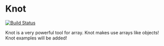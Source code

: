 # Knot

[![Build Status](https://travis-ci.org/kalaomer/knot.svg?branch=master)](https://travis-ci.org/kalaomer/knot)

Knot is a very powerful tool for array. Knot makes use arrays like objects! Knot examples will be added!